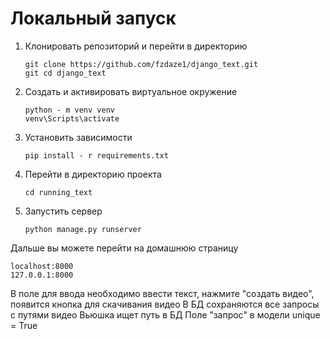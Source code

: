 # Локальный запуск
1) Клонировать репозиторий и перейти в директорию
   ```
   git clone https://github.com/fzdaze1/django_text.git
   git cd django_text
   ```
2) Создать и активировать виртуальное окружение
   ```
   python - m venv venv
   venv\Scripts\activate
   ```
3) Установить зависимости
   ```
   pip install - r requirements.txt
   ```
4) Перейти в директорию проекта
   ```
   cd running_text
   ```
5) Запустить сервер
   ```
   python manage.py runserver
   ```

Дальше вы можете перейти на домашнюю страницу
   ```
   localhost:8000
   127.0.0.1:8000
   ```
В поле для ввода необходимо ввести текст, нажмите "создать видео", появится кнопка для скачивания видео  В БД сохраняются все запросы с путями видео  Вьюшка ищет путь в БД  Поле "запрос" в модели unique = True

